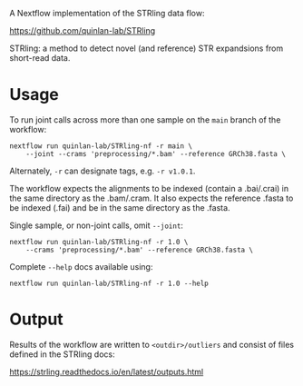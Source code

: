 A Nextflow implementation of the STRling data flow:

https://github.com/quinlan-lab/STRling

STRling: a method to detect novel (and reference) STR
expandsions from short-read data.

# Usage

To run joint calls across more than one sample on the `main` branch of the workflow:

```
nextflow run quinlan-lab/STRling-nf -r main \
    --joint --crams 'preprocessing/*.bam' --reference GRCh38.fasta \
```

Alternately, `-r` can designate tags, e.g. `-r v1.0.1`.

The workflow expects the alignments to be indexed (contain a .bai/.crai)
in the same directory as the .bam/.cram. It also expects the reference
.fasta to be indexed (.fai) and be in the same directory as the .fasta.

Single sample, or non-joint calls, omit `--joint`:

```
nextflow run quinlan-lab/STRling-nf -r 1.0 \
    --crams 'preprocessing/*.bam' --reference GRCh38.fasta \
```

Complete `--help` docs available using:

```
nextflow run quinlan-lab/STRling-nf -r 1.0 --help
```

# Output

Results of the workflow are written to `<outdir>/outliers` and
consist of files defined in the STRling docs:

https://strling.readthedocs.io/en/latest/outputs.html
